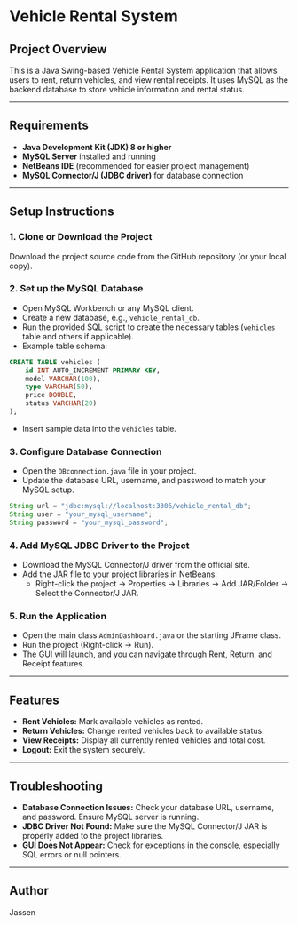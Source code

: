
# Vehicle Rental System

## Project Overview
This is a Java Swing-based Vehicle Rental System application that allows users to rent, return vehicles, and view rental receipts. It uses MySQL as the backend database to store vehicle information and rental status.

---

## Requirements

- **Java Development Kit (JDK) 8 or higher**
- **MySQL Server** installed and running
- **NetBeans IDE** (recommended for easier project management)
- **MySQL Connector/J (JDBC driver)** for database connection

---

## Setup Instructions

### 1. Clone or Download the Project
Download the project source code from the GitHub repository (or your local copy).

### 2. Set up the MySQL Database
- Open MySQL Workbench or any MySQL client.
- Create a new database, e.g., `vehicle_rental_db`.
- Run the provided SQL script to create the necessary tables (`vehicles` table and others if applicable).
- Example table schema:
```sql
CREATE TABLE vehicles (
    id INT AUTO_INCREMENT PRIMARY KEY,
    model VARCHAR(100),
    type VARCHAR(50),
    price DOUBLE,
    status VARCHAR(20)
);
```
- Insert sample data into the `vehicles` table.

### 3. Configure Database Connection
- Open the `DBconnection.java` file in your project.
- Update the database URL, username, and password to match your MySQL setup.
```java
String url = "jdbc:mysql://localhost:3306/vehicle_rental_db";
String user = "your_mysql_username";
String password = "your_mysql_password";
```

### 4. Add MySQL JDBC Driver to the Project
- Download the MySQL Connector/J driver from the official site.
- Add the JAR file to your project libraries in NetBeans:
  - Right-click the project → Properties → Libraries → Add JAR/Folder → Select the Connector/J JAR.

### 5. Run the Application
- Open the main class `AdminDashboard.java` or the starting JFrame class.
- Run the project (Right-click → Run).
- The GUI will launch, and you can navigate through Rent, Return, and Receipt features.

---

## Features

- **Rent Vehicles:** Mark available vehicles as rented.
- **Return Vehicles:** Change rented vehicles back to available status.
- **View Receipts:** Display all currently rented vehicles and total cost.
- **Logout:** Exit the system securely.

---

## Troubleshooting

- **Database Connection Issues:** Check your database URL, username, and password. Ensure MySQL server is running.
- **JDBC Driver Not Found:** Make sure the MySQL Connector/J JAR is properly added to the project libraries.
- **GUI Does Not Appear:** Check for exceptions in the console, especially SQL errors or null pointers.

---

## Author
Jassen
